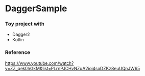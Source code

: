 # DaggerSample

### Toy project with
- Dagger2
- Kotlin


### Reference

https://www.youtube.com/watch?v=ZZ_qek0hGkM&list=PLrnPJCHvNZuA2ioi4soDZKz8euUQnJW65

